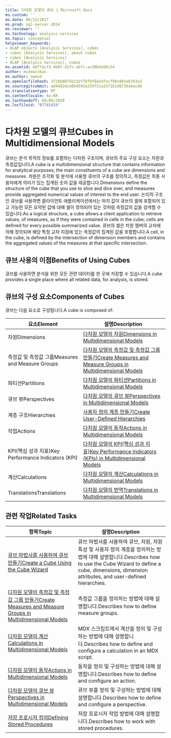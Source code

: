 ```yaml
---
title: 다차원 모델의 큐브 | Microsoft Docs
ms.custom: ''
ms.date: 06/13/2017
ms.prod: sql-server-2014
ms.reviewer: ''
ms.technology: analysis-services
ms.topic: conceptual
helpviewer_keywords:
- OLAP objects [Analysis Services], cubes
- cubes [Analysis Services], about cubes
- cubes [Analysis Services]
- OLAP [Analysis Services], cubes
ms.assetid: e0f7acf3-4b07-41fc-a5fc-ac30b4a56c54
author: minewiskan
ms.author: owend
ms.openlocfilehash: 372bb8075b232ff8fbf8a54facf9bc065e6763a3
ms.sourcegitcommit: ad4d92dce894592a259721a1571b1d8736abacdb
ms.translationtype: MT
ms.contentlocale: ko-KR
ms.lasthandoff: 08/04/2020
ms.locfileid: "87741419"
---
```

# <a name="cubes-in-multidimensional-models"></a><span data-ttu-id="32c63-102">다차원 모델의 큐브</span><span class="sxs-lookup"><span data-stu-id="32c63-102">Cubes in Multidimensional Models</span></span>
  <span data-ttu-id="32c63-103">큐브는 분석 목적의 정보를 포함하는 다차원 구조이며, 큐브의 주요 구성 요소는 차원과 측정값입니다.</span><span class="sxs-lookup"><span data-stu-id="32c63-103">A cube is a multidimensional structure that contains information for analytical purposes; the main constituents of a cube are dimensions and measures.</span></span> <span data-ttu-id="32c63-104">차원은 조각화 및 분석에 사용할 큐브의 구조를 정의하고, 측정값은 최종 사용자에게 의미가 있는 집계된 숫자 값을 제공합니다.</span><span class="sxs-lookup"><span data-stu-id="32c63-104">Dimensions define the structure of the cube that you use to slice and dice over, and measures provide aggregated numerical values of interest to the end user.</span></span> <span data-ttu-id="32c63-105">논리적 구조인 큐브를 사용하면 클라이언트 애플리케이션에서는 마치 값이 큐브의 셀에 포함되어 있고 가능한 모든 요약된 값에 대해 셀이 정의되어 있는 것처럼 측정값의 값을 검색할 수 있습니다.</span><span class="sxs-lookup"><span data-stu-id="32c63-105">As a logical structure, a cube allows a client application to retrieve values, of measures, as if they were contained in cells in the cube; cells are defined for every possible summarized value.</span></span> <span data-ttu-id="32c63-106">큐브의 셀은 차원 멤버의 교차에 의해 정의되며 해당 특정 교차 지점에 있는 측정값의 집계된 값을 포함합니다.</span><span class="sxs-lookup"><span data-stu-id="32c63-106">A cell, in the cube, is defined by the intersection of dimension members and contains the aggregated values of the measures at that specific intersection.</span></span>  
  
## <a name="benefits-of-using-cubes"></a><span data-ttu-id="32c63-107">큐브 사용의 이점</span><span class="sxs-lookup"><span data-stu-id="32c63-107">Benefits of Using Cubes</span></span>  
 <span data-ttu-id="32c63-108">큐브를 사용하면 분석을 위한 모든 관련 데이터를 한 곳에 저장할 수 있습니다.</span><span class="sxs-lookup"><span data-stu-id="32c63-108">A cube provides a single place where all related data, for analysis, is stored.</span></span>  
  
## <a name="components-of-cubes"></a><span data-ttu-id="32c63-109">큐브의 구성 요소</span><span class="sxs-lookup"><span data-stu-id="32c63-109">Components of Cubes</span></span>  
 <span data-ttu-id="32c63-110">큐브는 다음 요소로 구성됩니다.</span><span class="sxs-lookup"><span data-stu-id="32c63-110">A cube is composed of:</span></span>  
  
|<span data-ttu-id="32c63-111">요소</span><span class="sxs-lookup"><span data-stu-id="32c63-111">Element</span></span>|<span data-ttu-id="32c63-112">설명</span><span class="sxs-lookup"><span data-stu-id="32c63-112">Description</span></span>|  
|-------------|-----------------|  
|<span data-ttu-id="32c63-113">차원</span><span class="sxs-lookup"><span data-stu-id="32c63-113">Dimensions</span></span>|[<span data-ttu-id="32c63-114">다차원 모델의 차원</span><span class="sxs-lookup"><span data-stu-id="32c63-114">Dimensions in Multidimensional Models</span></span>](dimensions-in-multidimensional-models.md)|  
|<span data-ttu-id="32c63-115">측정값 및 측정값 그룹</span><span class="sxs-lookup"><span data-stu-id="32c63-115">Measures and Measure Groups</span></span>|[<span data-ttu-id="32c63-116">다차원 모델의 측정값 및 측정값 그룹 만들기</span><span class="sxs-lookup"><span data-stu-id="32c63-116">Create Measures and Measure Groups in Multidimensional Models</span></span>](create-measures-and-measure-groups-in-multidimensional-models.md)|  
|<span data-ttu-id="32c63-117">파티션</span><span class="sxs-lookup"><span data-stu-id="32c63-117">Partitions</span></span>|[<span data-ttu-id="32c63-118">다차원 모델의 파티션</span><span class="sxs-lookup"><span data-stu-id="32c63-118">Partitions in Multidimensional Models</span></span>](partitions-in-multidimensional-models.md)|  
|<span data-ttu-id="32c63-119">큐브 뷰</span><span class="sxs-lookup"><span data-stu-id="32c63-119">Perspectives</span></span>|[<span data-ttu-id="32c63-120">다차원 모델의 큐브 뷰</span><span class="sxs-lookup"><span data-stu-id="32c63-120">Perspectives in Multidimensional Models</span></span>](perspectives-in-multidimensional-models.md)|  
|<span data-ttu-id="32c63-121">계층 구조</span><span class="sxs-lookup"><span data-stu-id="32c63-121">Hierarchies</span></span>|[<span data-ttu-id="32c63-122">사용자 정의 계층 만들기</span><span class="sxs-lookup"><span data-stu-id="32c63-122">Create User-Defined Hierarchies</span></span>](user-defined-hierarchies-create.md)|  
|<span data-ttu-id="32c63-123">작업</span><span class="sxs-lookup"><span data-stu-id="32c63-123">Actions</span></span>|[<span data-ttu-id="32c63-124">다차원 모델의 동작</span><span class="sxs-lookup"><span data-stu-id="32c63-124">Actions in Multidimensional Models</span></span>](actions-in-multidimensional-models.md)|  
|<span data-ttu-id="32c63-125">KPI(핵심 성과 지표)</span><span class="sxs-lookup"><span data-stu-id="32c63-125">Key Performance Indicators (KPI)</span></span>|[<span data-ttu-id="32c63-126">다차원 모델의 KPI&#40;핵심 성과 지표&#41;</span><span class="sxs-lookup"><span data-stu-id="32c63-126">Key Performance Indicators &#40;KPIs&#41; in Multidimensional Models</span></span>](key-performance-indicators-kpis-in-multidimensional-models.md)|  
|<span data-ttu-id="32c63-127">계산</span><span class="sxs-lookup"><span data-stu-id="32c63-127">Calculations</span></span>|[<span data-ttu-id="32c63-128">다차원 모델의 계산</span><span class="sxs-lookup"><span data-stu-id="32c63-128">Calculations in Multidimensional Models</span></span>](calculations-in-multidimensional-models.md)|  
|<span data-ttu-id="32c63-129">Translations</span><span class="sxs-lookup"><span data-stu-id="32c63-129">Translations</span></span>|[<span data-ttu-id="32c63-130">다차원 모델의 번역</span><span class="sxs-lookup"><span data-stu-id="32c63-130">Translations in Multidimensional Models</span></span>](translations-in-multidimensional-models-analysis-services.md)|  
  
## <a name="related-tasks"></a><span data-ttu-id="32c63-131">관련 작업</span><span class="sxs-lookup"><span data-stu-id="32c63-131">Related Tasks</span></span>  
  
|<span data-ttu-id="32c63-132">항목</span><span class="sxs-lookup"><span data-stu-id="32c63-132">Topic</span></span>|<span data-ttu-id="32c63-133">설명</span><span class="sxs-lookup"><span data-stu-id="32c63-133">Description</span></span>|  
|-----------|-----------------|  
|[<span data-ttu-id="32c63-134">큐브 마법사를 사용하여 큐브 만들기</span><span class="sxs-lookup"><span data-stu-id="32c63-134">Create a Cube Using the Cube Wizard</span></span>](create-a-cube-using-the-cube-wizard.md)|<span data-ttu-id="32c63-135">큐브 마법사를 사용하여 큐브, 차원, 차원 특성 및 사용자 정의 계층을 정의하는 방법에 대해 설명합니다.</span><span class="sxs-lookup"><span data-stu-id="32c63-135">Describes how to use the Cube Wizard to define a cube, dimensions, dimension attributes, and user-defined hierarchies.</span></span>|  
|[<span data-ttu-id="32c63-136">다차원 모델의 측정값 및 측정값 그룹 만들기</span><span class="sxs-lookup"><span data-stu-id="32c63-136">Create Measures and Measure Groups in Multidimensional Models</span></span>](create-measures-and-measure-groups-in-multidimensional-models.md)|<span data-ttu-id="32c63-137">측정값 그룹을 정의하는 방법에 대해 설명합니다.</span><span class="sxs-lookup"><span data-stu-id="32c63-137">Describes how to define measure groups.</span></span>|  
|[<span data-ttu-id="32c63-138">다차원 모델의 계산</span><span class="sxs-lookup"><span data-stu-id="32c63-138">Calculations in Multidimensional Models</span></span>](calculations-in-multidimensional-models.md)|<span data-ttu-id="32c63-139">MDX 스크립트에서 계산을 정의 및 구성하는 방법에 대해 설명합니다.</span><span class="sxs-lookup"><span data-stu-id="32c63-139">Describes how to define and configure a calculation in an MDX script.</span></span>|  
|[<span data-ttu-id="32c63-140">다차원 모델의 동작</span><span class="sxs-lookup"><span data-stu-id="32c63-140">Actions in Multidimensional Models</span></span>](actions-in-multidimensional-models.md)|<span data-ttu-id="32c63-141">동작을 정의 및 구성하는 방법에 대해 설명합니다.</span><span class="sxs-lookup"><span data-stu-id="32c63-141">Describes how to define and configure an action.</span></span>|  
|[<span data-ttu-id="32c63-142">다차원 모델의 큐브 뷰</span><span class="sxs-lookup"><span data-stu-id="32c63-142">Perspectives in Multidimensional Models</span></span>](perspectives-in-multidimensional-models.md)|<span data-ttu-id="32c63-143">큐브 뷰를 정의 및 구성하는 방법에 대해 설명합니다.</span><span class="sxs-lookup"><span data-stu-id="32c63-143">Describes how to define and configure a perspective.</span></span>|  
|[<span data-ttu-id="32c63-144">저장 프로시저 정의</span><span class="sxs-lookup"><span data-stu-id="32c63-144">Defining Stored Procedures</span></span>](../multidimensional-models-extending-olap-stored-procedures/defining-stored-procedures.md)|<span data-ttu-id="32c63-145">저장 프로시저 작업 방법에 대해 설명합니다.</span><span class="sxs-lookup"><span data-stu-id="32c63-145">Describes how to work with stored procedures.</span></span>|  
  
  
